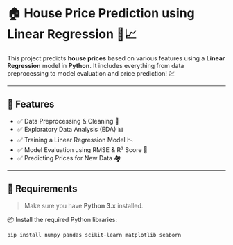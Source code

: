 # 🏠 House Price Prediction using Linear Regression 🧠📈

This project predicts **house prices** based on various features using a **Linear Regression** model in **Python**. It includes everything from data preprocessing to model evaluation and price prediction! 💹

---

## 🚀 Features

- ✅ Data Preprocessing & Cleaning 🧹  
- ✅ Exploratory Data Analysis (EDA) 📊  
- ✅ Training a Linear Regression Model 📉  
- ✅ Model Evaluation using RMSE & R² Score 📐  
- ✅ Predicting Prices for New Data 🏘️

---

## 🧰 Requirements

> Make sure you have **Python 3.x** installed.

📦 Install the required Python libraries:

```bash
pip install numpy pandas scikit-learn matplotlib seaborn

